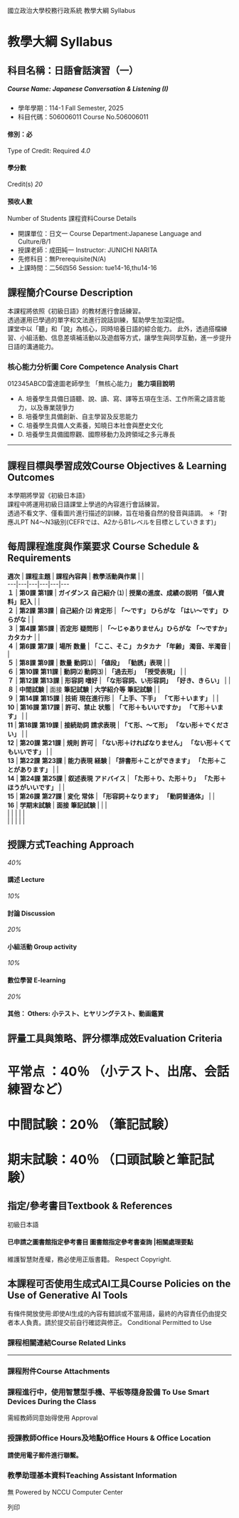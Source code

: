 國立政治大學校務行政系統 教學大綱 Syllabus
# 教學大綱 Syllabus
##  科目名稱：日語會話演習（一）
#####  Course Name: Japanese Conversation & Listening (I)
  * 學年學期：114-1 Fall Semester, 2025 
  * 科目代碼：506006011 Course No.506006011


#### 修別：必
Type of Credit: Required 
_4.0_
#### 學分數
Credit(s)
_20_
#### 預收人數
Number of Students
課程資料Course Details
  * 開課單位：日文一 Course Department:Japanese Language and Culture/B/1 
  * 授課老師：成田純一 Instructor: JUNICHI NARITA 
  * 先修科目：無Prerequisite(N/A)
  * 上課時間：二56四56 Session: tue14-16,thu14-16


##  課程簡介Course Description
本課程將依照《初級日語》的教材進行會話練習。  
透過運用已學過的單字和文法進行說話訓練，幫助學生加深記憶。  
課堂中以「聽」和「說」為核心，同時培養日語的綜合能力。
此外，透過搭檔練習、小組活動、信息差填補活動以及遊戲等方式，讓學生與同學互動，進一步提升日語的溝通能力。
###  核心能力分析圖 Core Competence Analysis Chart
012345ABCD雷達圖老師學生
「無核心能力」 
**能力項目說明**
  * A. 培養學生具備日語聽、說、讀、寫、譯等五項在生活、工作所需之語言能力，以及專業競爭力
  * B. 培養學生具備創新、自主學習及反思能力
  * C. 培養學生具備人文素養，知曉日本社會與歷史文化
  * D. 培養學生具備國際觀、國際移動力及跨領域之多元專長


* * *
##  課程目標與學習成效Course Objectives & Learning Outcomes 
本學期將學習《初級日本語》  
課程中將運用初級日語課堂上學過的內容進行會話練習。  
透過不看文字、僅看圖片進行描述的訓練，旨在培養自然的發音與語調。
＊「對應JLPT N4～N3級別(CEFRでは、A2からB1レベルを目標としていきます)」
##  每周課程進度與作業要求 Course Schedule & Requirements
**週次** |  **課程主題** |  **課程****內****容與** |  **教學活動與作業** |  |   
---|---|---|---|---|---  
**１** |  **第0課** **第1課** |  **ガイダンス** **自己紹介 ⑴** |  **授業の進度、成績の説明** **「個人資料」記入** |  |   
**２** |  **第2課** **第3課** |  **自己紹介 ⑵** **肯定形** |  **「～です」 ひらがな** **「はい～です」 ひらがな** |  |   
**３** |  **第4課** **第5課** |  **否定形** **疑問形** |  **「～じゃありません」ひらがな** **「～ですか」 カタカナ** |  |   
**４** |  **第6課** **第7課** |  **場所** **数量** |  **「ここ、そこ」 カタカナ** **「年齢」 濁音、半濁音** |  |   
**５** |  **第8課** **第9課** |  **数量** **動詞⑴** |  **「値段」** **「勧誘」表現** |  |   
**６** |  **第10課** **第11課** |  **動詞⑵** **動詞⑶** |  **「過去形」** **「授受表現」** |  |   
**７** |  **第12課** **第13課** |  **形容詞** **嗜好** |  **「な形容詞、い形容詞」** **「好き、きらい」** |  |   
**８** |  **中間試験** |  面接 **筆記試験** |  **大学紹介等** **筆記試験** |  |   
**９** |  **第14課** **第15課** |  **技術** **現在進行形** |  **「上手、下手」** **「て形＋います」** |  |   
**10** |  **第16課** **第17課** |  **許可、禁止** **状態** |  **「て形＋もいいですか」** **「て形＋います」** |  |   
**11** |  **第18課** **第19課** |  **接続助詞** **請求表現** |  **「て形、～て形」** **「ない形＋でください」** |  |   
**12** |  **第20課** **第21課** |  **規則** **許可** |  **「ない形＋ければなりません」** **「ない形＋くてもいいです」** |  |   
**13** |  **第22課** **第23課** |  **能力表現** **経験** |  **「辞書形＋ことができます」** **「た形＋ことがあります」** |  |   
**14** |  **第24課** **第25課** |  **叙述表現** **アドバイス** |  **「た形＋り、た形＋り」** **「た形＋ほうがいいです」** |  |   
**15** |  **第26課** **第27課** |  **変化** **常体** |  **「形容詞＋なります」** **「動詞普通体」** |  |   
**16** |  **学期末試験** |  **面接** **筆記試験** |  |  |   
|  |  |  |  |   
|  |  |  |  |   
##  授課方式Teaching Approach
_40%_
####  講述 Lecture
_10%_
####  討論 Discussion
_20%_
####  小組活動 Group activity
_10%_
####  數位學習 E-learning
_20%_
####  其他： Others: 小テスト、ヒヤリングテスト、動画鑑賞 
##  評量工具與策略、評分標準成效Evaluation Criteria
# **平常点 ：40％ （小テスト、出席、会話練習など）**
# **中間試験：20％ （筆記試験）**
# **期末試験：40％ （口頭試験と筆記試験）**
##  指定/參考書目Textbook & References
初級日本語
####  已申請之圖書館指定參考書目  圖書館指定參考書查詢 |相關處理要點
維護智慧財產權，務必使用正版書籍。 Respect Copyright.
##  本課程可否使用生成式AI工具Course Policies on the Use of Generative AI Tools
有條件開放使用:即使AI生成的內容有錯誤或不當用語，最終的內容責任仍由提交者本人負責。請於提交前自行確認與修正。 Conditional Permitted to Use 
###  課程相關連結Course Related Links
* * *
###  課程附件Course Attachments
###  課程進行中，使用智慧型手機、平板等隨身設備 To Use Smart Devices During the Class
需經教師同意始得使用  Approval
###  授課教師Office Hours及地點Office Hours & Office Location
**請使用電子郵件進行聯繫。**
###  教學助理基本資料Teaching Assistant Information
無
Powered by NCCU Computer Center
  
列印
